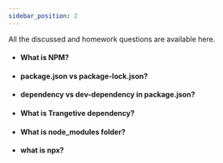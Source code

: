 ```yaml
---
sidebar_position: 2
---
```


All the discussed and homework questions are available here.

- #### What is NPM?
- #### package.json vs package-lock.json?
- #### dependency vs dev-dependency in package.json?
- #### What is Trangetive dependency?
- #### What is node_modules folder?
- #### what is npx?



